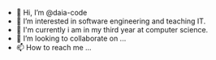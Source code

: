 - 👋 Hi, I’m @daia-code
- 👀 I’m interested in software engineering and teaching IT.
- 🌱 I'm currently i am in my third year at computer science.
- 💞️ I’m looking to collaborate on ...
- 📫 How to reach me ...

<!---
daia-code/daia-code is a ✨ special ✨ repository because its `README.md` (this file) appears on your GitHub profile.
You can click the Preview link to take a look at your changes.
--->

